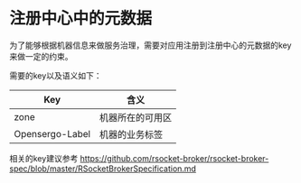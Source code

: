 # 注册中心中的元数据

为了能够根据机器信息来做服务治理，需要对应用注册到注册中心的元数据的key来做一定的约束。

需要的key以及语义如下：

| Key             | 含义             |
|-----------------|----------------|
| zone            | 机器所在的可用区 |
| Opensergo-Label | 机器的业务标签   |


相关的key建议参考 https://github.com/rsocket-broker/rsocket-broker-spec/blob/master/RSocketBrokerSpecification.md 
